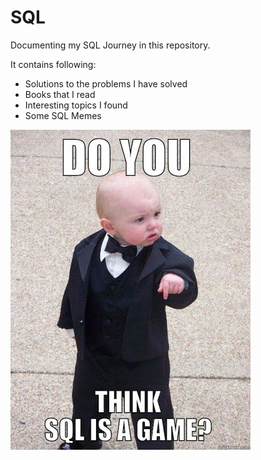 # SQL
Documenting my SQL Journey in this repository.

It contains following:

* Solutions to the problems I have solved
* Books that I read
* Interesting topics I found
* Some SQL Memes

![SQLMeme](https://github.com/Smit2896/SQL/blob/main/SQLMemes.jpg)
